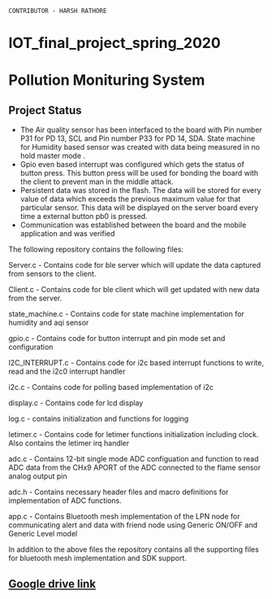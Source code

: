 `CONTRIBUTOR - HARSH RATHORE  `


# IOT_final_project_spring_2020

# Pollution Monituring System

## Project Status
* The Air quality sensor has been interfaced to the board with Pin number P31 for PD 13, SCL and Pin number P33 for PD 14, SDA. State machine for Humidity based sensor was created with data being measured in no hold master mode . 
* Gpio even based interrupt was configured which gets the status of button press. This button press will be used for bonding the board with the client to prevent man in the middle attack.
* Persistent data was stored in the flash. The data will be stored for every value of data which exceeds the previous maximum value for that particular sensor. This data will be displayed on the server board every time a external button pb0 is pressed.
* Communication was established between the board and the mobile application and was verified

The following repository contains the following files:

Server.c - Contains code for ble server which will update the data captured from sensors to the client.

Client.c - Contains code for ble client which will get updated with new data from the server.

state_machine.c - Contains code for state machine implementation for humidity and aqi sensor

gpio.c - Contains code for button interrupt and pin mode set and configuration

I2C_INTERRUPT.c - Contains code for i2c based interrupt functions to write, read and the i2c0 interrupt handler

i2c.c - Contains code for polling based implementation of i2c

display.c - Contains code for lcd display

log.c - contains initialization and functions for logging

letimer.c - Contains code for letimer functions initialization including clock. Also contains the letimer irq handler

adc.c - Contains 12-bit single mode ADC configuation and function to read ADC data from the CHx9 APORT of the ADC connected to the flame sensor analog output pin

adc.h - Contains necessary header files and macro definitions for implementation of ADC functions.

app.c - Contains Bluetooth mesh implementation of the LPN node for communicating alert and data with friend node using Generic ON/OFF and Generic Level model

In addition to the above files the repository contains all the supporting files for bluetooth mesh implementation and SDK support.

## [Google drive link](https://drive.google.com/drive/u/1/folders/1FM8G4nL0fplihENYMFtwnbRBXwX1w5KG)


